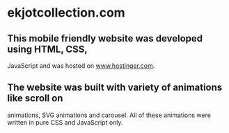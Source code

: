 ﻿# ekjotcollection.com

## This mobile friendly website was developed using HTML, CSS,
JavaScript and was hosted on www.hostinger.com.
## The website was built with variety of animations like scroll on
animations, SVG animations and carousel. All of these
animations were written in pure CSS and JavaScript only. 
